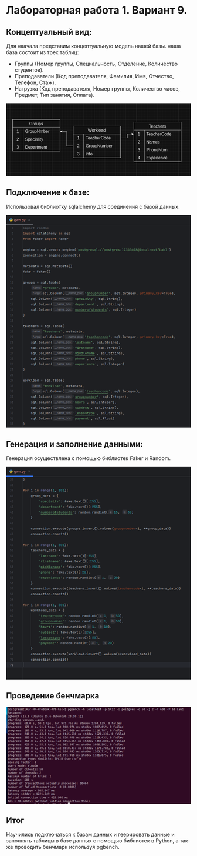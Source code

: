 # Лабораторная работа 1. Вариант 9.

## Концептуальный вид:
  Для наачала представим концептуальную модель нашей базы.
  наша база состоит из трех таблиц:
  - Группы (Номер группы, Специальность, Отделение, Количество студентов).
  - Преподаватели (Код преподавателя, Фамилия, Имя, Отчество, Телефон, Стаж).
  - Нагрузка (Код преподавателя, Номер группы, Количество часов, Предмет, Тип занятия, Оплата).

![alt text](db.png)

## Подключение к базе:
  Использовал библиотку sqlalchemy для соединения с базой данных. 
  
![alt text](connect.png)

## Генерация и заполнение данными:
  Генерация осуществлена с помощью библиотек Faker и Random.
  
![alt text](generate.png)

## Проведение бенчмарка

![alt text](bench.png)

## Итог
Научились подключаться к базам данных и геерировать данные и заполнять таблицы в базе данных с помощью библиотек в Python, 
а так-же проводить бенчмарк используя pgbench.

